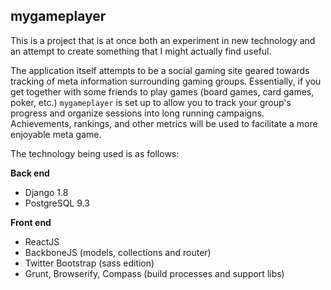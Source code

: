 mygameplayer
------------

This is a project that is at once both an experiment in new technology and an attempt to create something that I might actually find useful.

The application itself attempts to be a social gaming site geared towards tracking of meta information surrounding gaming groups. Essentially, if you get together with some friends to play games (board games, card games, poker, etc.) `mygameplayer` is set up to allow you to track your group's progress and organize sessions into long running campaigns. Achievements, rankings, and other metrics will be used to facilitate a more enjoyable meta game.

The technology being used is as follows:

**Back end**
* Django 1.8
* PostgreSQL 9.3

**Front end**
* ReactJS
* BackboneJS (models, collections and router)
* Twitter Bootstrap (sass edition)
* Grunt, Browserify, Compass (build processes and support libs)
